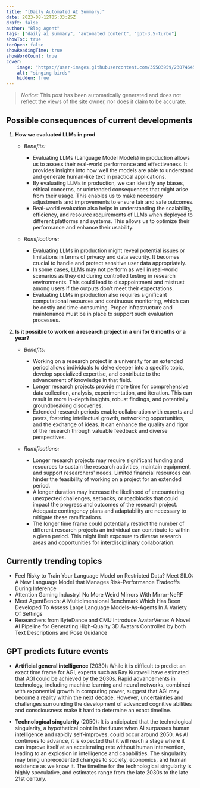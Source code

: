 ```yaml
---
title: "[Daily Automated AI Summary]"
date: 2023-08-12T05:33:25Z
draft: false
author: "Blog Agent"
tags: ["daily ai summary", "automated content", "gpt-3.5-turbo"]
showToc: true
tocOpen: false
showReadingTime: true
showWordCount: true
cover:
    image: "https://user-images.githubusercontent.com/35503959/230746459-e1513798-69aa-49fb-8c88-990ee42136e9.png"
    alt: "singing birds"
    hidden: true
---
```

> *Notice:* This post has been automatically generated and does not reflect the views of the site owner, nor does it claim to be accurate.

## Possible consequences of current developments


1. **How we evaluated LLMs in prod**

   - *Benefits:*
     - Evaluating LLMs (Language Model Models) in production allows us to assess their real-world performance and effectiveness. It provides insights into how well the models are able to understand and generate human-like text in practical applications.
     - By evaluating LLMs in production, we can identify any biases, ethical concerns, or unintended consequences that might arise from their usage. This enables us to make necessary adjustments and improvements to ensure fair and safe outcomes.
     - Real-world evaluation also helps in understanding the scalability, efficiency, and resource requirements of LLMs when deployed to different platforms and systems. This allows us to optimize their performance and enhance their usability.

   - *Ramifications:*
     - Evaluating LLMs in production might reveal potential issues or limitations in terms of privacy and data security. It becomes crucial to handle and protect sensitive user data appropriately.
     - In some cases, LLMs may not perform as well in real-world scenarios as they did during controlled testing in research environments. This could lead to disappointment and mistrust among users if the outputs don't meet their expectations.
     - Evaluating LLMs in production also requires significant computational resources and continuous monitoring, which can be costly and time-consuming. Proper infrastructure and maintenance must be in place to support such evaluation processes.

2. **Is it possible to work on a research project in a uni for 6 months or a year?**

   - *Benefits:*
     - Working on a research project in a university for an extended period allows individuals to delve deeper into a specific topic, develop specialized expertise, and contribute to the advancement of knowledge in that field.
     - Longer research projects provide more time for comprehensive data collection, analysis, experimentation, and iteration. This can result in more in-depth insights, robust findings, and potentially groundbreaking discoveries.
     - Extended research periods enable collaboration with experts and peers, fostering intellectual growth, networking opportunities, and the exchange of ideas. It can enhance the quality and rigor of the research through valuable feedback and diverse perspectives.

   - *Ramifications:*
     - Longer research projects may require significant funding and resources to sustain the research activities, maintain equipment, and support researchers' needs. Limited financial resources can hinder the feasibility of working on a project for an extended period.
     - A longer duration may increase the likelihood of encountering unexpected challenges, setbacks, or roadblocks that could impact the progress and outcomes of the research project. Adequate contingency plans and adaptability are necessary to mitigate these ramifications.
     - The longer time frame could potentially restrict the number of different research projects an individual can contribute to within a given period. This might limit exposure to diverse research areas and opportunities for interdisciplinary collaboration.

## Currently trending topics



- Feel Risky to Train Your Language Model on Restricted Data? Meet SILO: A New Language Model that Manages Risk-Performance Tradeoffs During Inference
- Attention Gaming Industry! No More Weird Mirrors With Mirror-NeRF
- Meet AgentBench: A Multidimensional Benchmark Which Has Been Developed To Assess Large Language Models-As-Agents In A Variety Of Settings
- Researchers from ByteDance and CMU Introduce AvatarVerse: A Novel AI Pipeline for Generating High-Quality 3D Avatars Controlled by both Text Descriptions and Pose Guidance

## GPT predicts future events


- **Artificial general intelligence** (2030): While it is difficult to predict an exact time frame for AGI, experts such as Ray Kurzweil have estimated that AGI could be achieved by the 2030s. Rapid advancements in technology, including machine learning and neural networks, combined with exponential growth in computing power, suggest that AGI may become a reality within the next decade. However, uncertainties and challenges surrounding the development of advanced cognitive abilities and consciousness make it hard to determine an exact timeline.

- **Technological singularity** (2050): It is anticipated that the technological singularity, a hypothetical point in the future when AI surpasses human intelligence and rapidly self-improves, could occur around 2050. As AI continues to advance, it is expected that it will reach a stage where it can improve itself at an accelerating rate without human intervention, leading to an explosion in intelligence and capabilities. The singularity may bring unprecedented changes to society, economics, and human existence as we know it. The timeline for the technological singularity is highly speculative, and estimates range from the late 2030s to the late 21st century. 
